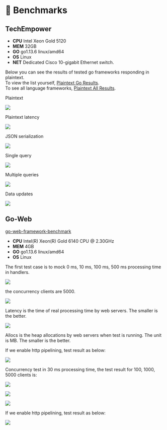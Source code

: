 # 🤖  Benchmarks

## TechEmpower

* **CPU** Intel Xeon Gold 5120
* **MEM** 32GB
* **GO** go1.13.6 linux/amd64
* **OS** Linux
* **NET** Dedicated Cisco 10-gigabit Ethernet switch.

Below you can see the results of tested go frameworks responding in plaintext.  
To view the list yourself, [Plaintext Go Results](https://www.techempower.com/benchmarks/#section=test&runid=350f0783-cc9b-4259-9831-28987799782a&hw=ph&test=plaintext&l=zijocf-1r).  
To see all language frameworks, [Plaintext All Results](https://www.techempower.com/benchmarks/#section=test&runid=350f0783-cc9b-4259-9831-28987799782a&hw=ph&test=plaintext).

Plaintext

![](.gitbook/assets/techempower-plaintext.png)

Plaintext latency

![](.gitbook/assets/techempower-plaintext-latency.png)

JSON serialization

![](.gitbook/assets/techempower-json.png)

Single query

![](.gitbook/assets/techempower-single-query.png)

Multiple queries

![](.gitbook/assets/techempower-multiple-queries.png)

Data updates

![](.gitbook/assets/techempower-updates.png)

## Go-Web

[go-web-framework-benchmark](https://github.com/smallnest/go-web-framework-benchmark)

* **CPU** Intel\(R\) Xeon\(R\) Gold 6140 CPU @ 2.30GHz
* **MEM** 4GB
* **GO** go1.13.6 linux/amd64
* **OS** Linux

The first test case is to mock 0 ms, 10 ms, 100 ms, 500 ms processing time in handlers.

![](.gitbook/assets/benchmark.png)

the concurrency clients are 5000.

![](.gitbook/assets/benchmark_latency.png)

Latency is the time of real processing time by web servers. The smaller is the better.

![](.gitbook/assets/benchmark_alloc.png)

Allocs is the heap allocations by web servers when test is running. The unit is MB. The smaller is the better.

If we enable http pipelining, test result as below:

![](.gitbook/assets/benchmark-pipeline.png)

Concurrency test in 30 ms processing time, the test result for 100, 1000, 5000 clients is:

![](.gitbook/assets/concurrency.png)

![](.gitbook/assets/concurrency_latency.png)

![](.gitbook/assets/concurrency_alloc.png)

If we enable http pipelining, test result as below:

![](.gitbook/assets/concurrency-pipeline.png)

